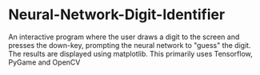 # Neural-Network-Digit-Identifier
An interactive program where the user draws a digit to the screen and presses the down-key, prompting the neural network to "guess" the digit. The results are displayed using matplotlib. This primarily uses Tensorflow, PyGame and OpenCV
